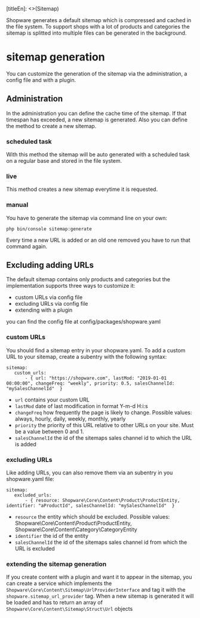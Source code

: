 [titleEn]: <>(Sitemap)

Shopware generates a default sitemap which is compressed and cached in the file system. To support shops
with a lot of products and categories the sitemap is splitted into multiple files can be generated in the background.

# sitemap generation

You can customize the generation of the sitemap via the administration, a config file and with a plugin.

## Administration

In the administration you can define the cache time of the sitemap. If that timespan has exceeded, a new
sitemap is generated. Also you can define the method to create a new sitemap.

### scheduled task
With this method the sitemap will be auto generated with a scheduled task on a regular base and stored in the file system.

### live
This method creates a new sitemap everytime it is requested.

### manual
You have to generate the sitemap via command line on your own:

```
php bin/console sitemap:generate
```

Every time a new URL is added or an old one removed you have to run that command again.


## Excluding adding URLs

The default sitemap contains only products and categories but the implementation supports three ways to customize it:
- custom URLs via config file
- excluding URLs via config file
- extending with a plugin

you can find the config file at config/packages/shopware.yaml

### custom URLs

You should find a sitemap entry in your shopware.yaml. To add a custom URL to your sitemap, create a subentry with the following syntax:
```
sitemap:
   custom_urls:
       - { url: "https://shopware.com", lastMod: "2019-01-01 00:00:00", changeFreq: "weekly", priority: 0.5, salesChannelId: "mySalesChannelId"  }
```

- `url` contains your custom URL
- `lastMod` date of last modification in format Y-m-d H:i:s
- `changeFreq` how frequently the page is likely to change. Possible values: always, hourly, daily, weekly, monthly, yearly
- `priority` the priority of this URL relative to other URLs on your site. Must be a value between 0 and 1.
- `salesChannelId` the id of the sitemaps sales channel id to which the URL is added


### excluding URLs

Like adding URLs, you can also remove them via an subentry in you shopware.yaml file:
```
sitemap:
   excluded_urls:
       - { resource: Shopware\Core\Content\Product\ProductEntity, identifier: "aProductId", salesChannelId: "mySalesChannelId"  }
```

- `resource` the entity which should be excluded. Possible values: Shopware\Core\Content\Product\ProductEntity, Shopware\Core\Content\Category\CategoryEntity
- `identifier` the id of the entity
- `salesChannelId` the id of the sitemaps sales channel id from which the URL is excluded


### extending the sitemap generation
If you create content with a plugin and want it to appear in the sitemap, you can create a service which implements the `Shopware\Core\Content\Sitemap\UrlProviderInterface`
and tag it with the `shopware.sitemap_url_provider` tag.
When a new sitemap is generated it will be loaded and has to return an array of `Shopware\Core\Content\Sitemap\Struct\Url` objects


